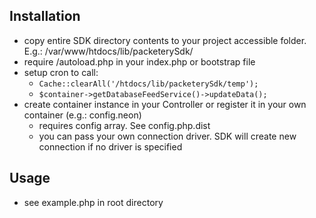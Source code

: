 ## Installation

- copy entire SDK directory contents to your project accessible folder. E.g.: /var/www/htdocs/lib/packeterySdk/
- require /autoload.php in your index.php or bootstrap file
- setup cron to call:
  - `Cache::clearAll('/htdocs/lib/packeterySdk/temp');`
  - `$container->getDatabaseFeedService()->updateData();`
- create container instance in your Controller or register it in your own container (e.g.: config.neon)
  - requires config array. See config.php.dist
  - you can pass your own connection driver. SDK will create new connection if no driver is specified
  
## Usage

- see example.php in root directory
